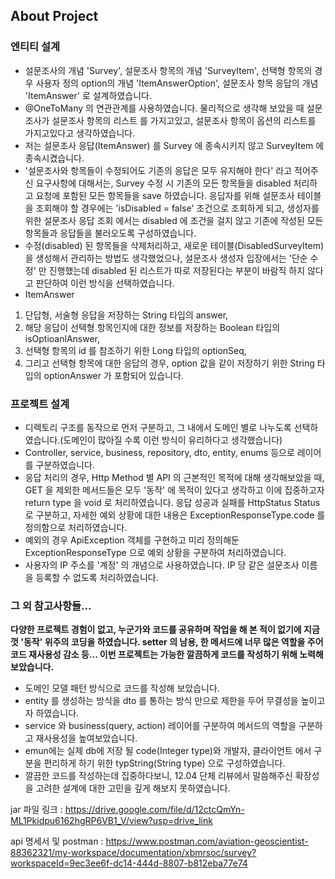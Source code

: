 ## About Project

### 엔티티 설계
- 설문조사의 개념 'Survey', 설문조사 항목의 개념 'SurveyItem', 선택형 항목의 경우 사용자 정의 option의 개념 'ItemAnswerOption', 설문조사 항목 응답의 개념 'ItemAnswer' 로 설계하였습니다.
- @OneToMany 의 연관관계를 사용하였습니다. 물리적으로 생각해 보았을 때 설문조사가 설문조사 항목의 리스트 를 가지고있고, 설문조사 항목이 옵션의 리스트를 가지고있다고 생각하였습니다.
- 저는 설문조사 응답(ItemAnswer) 를 Survey 에 종속시키지 않고 SurveyItem 에 종속시켰습니다.
- '설문조사와 항목들이 수정되어도 기존의 응답은 모두 유지해야 한다' 라고 적어주신 요구사항에 대해서는, Survey 수정 시 기존의 모든 항목들을 disabled 처리하고 요청에 포함된 모든 항목들을 save 하였습니다.
응답자를 위해 설문조사 테이블을 조회해야 할 경우에는 'isDisabled = false' 조건으로 조회하게 되고, 생성자를 위한 설문조사 응답 조회 에서는 disabled 에 조건을 걸지 않고 기존에 작성된 모든 항목들과 응답들을 불러오도록 구성하였습니다.
- 수정(disabled) 된 항목들을 삭제처리하고, 새로운 테이블(DisabledSurveyItem) 을 생성해서 관리하는 방법도 생각했었으나, 설문조사 생성자 입장에서는 '단순 수정' 만 진행했는데 disabled 된 리스트가 따로 저장된다는 부분이 바람직 하지 않다고
판단하여 이런 방식을 선택하였습니다.
- ItemAnswer
1. 단답형, 서술형 응답을 저장하는 String 타입의 answer,
2. 해당 응답이 선택형 항목인지에 대한 정보를 저장하는 Boolean 타입의 isOptioanlAnswer,
3. 선택형 항목의 id 를 참조하기 위한 Long 타입의 optionSeq,
4. 그리고 선택형 항목에 대한 응답의 경우, option 값을 같이 저장하기 위한 String 타입의 optionAnswer
가 포함되어 있습니다.

### 프로젝트 설계
- 디렉토리 구조를 동작으로 먼저 구분하고, 그 내에서 도메인 별로 나누도록 선택하였습니다.(도메인이 많아질 수록 이런 방식이 유리하다고 생각했습니다)
- Controller, service, business, repository, dto, entity, enums 등으로 레이어를 구분하였습니다.
- 응답 처리의 경우, Http Method 별 API 의 근본적인 목적에 대해 생각해보았을 때, GET 을 제외한 메서드들은 모두 '동작' 에 목적이 있다고 생각하고 이에 집중하고자
return type 을 void 로 처리하였습니다. 응답 성공과 실패를 HttpStatus Status 로 구분하고, 자세한 예외 상황에 대한 내용은 ExceptionResponseType.code 를 정의함으로 처리하였습니다.
- 예외의 경우 ApiException 객체를 구현하고 미리 정의해둔 ExceptionResponseType 으로 예외 상황을 구분하여 처리하였습니다.
- 사용자의 IP 주소를 '계정' 의 개념으로 사용하였습니다. IP 당 같은 설문조사 이름을 등록할 수 없도록 처리하였습니다.

### 그 외 참고사항들...
<b>다양한 프로젝트 경험이 없고, 누군가와 코드를 공유하며 작업을 해 본 적이 없기에 지금껏 '동작' 위주의 코딩을 하였습니다. setter 의 남용, 한 메서드에 너무 많은 역할을 주어 코드 재사용성 감소 등...
이번 프로젝트는 가능한 깔끔하게 코드를 작성하기 위해 노력해보았습니다.</b>

- 도메인 모델 패턴 방식으로 코드를 작성해 보았습니다.
- entity 를 생성하는 방식을 dto 를 통하는 방식 만으로 제한을 두어 무결성을 높이고자 하였습니다.
- service 와 business(query, action) 레이어를 구분하여 메서드의 역할을 구분하고 재사용성을 높여보았습니다.
- emun에는 실제 db에 저장 될 code(Integer type)와 개발자, 클라이언트 에서 구분을 편리하게 하기 위한 typString(String type) 으로 구성하였습니다.
- 깔끔한 코드를 작성하는데 집중하다보니, 12.04 단체 리뷰에서 말씀해주신 확장성을 고려한 설계에 대한 고민을 깊게 해보지 못하였습니다.



jar 파일 링크 : https://drive.google.com/file/d/12ctcQmYn-ML1Pkidpu6162hgRP6VB1_V/view?usp=drive_link


api 명세서 및 postman : https://www.postman.com/aviation-geoscientist-88362321/my-workspace/documentation/xbmrsoc/survey?workspaceId=9ec3ee6f-dc14-444d-8807-b812eba77e74
